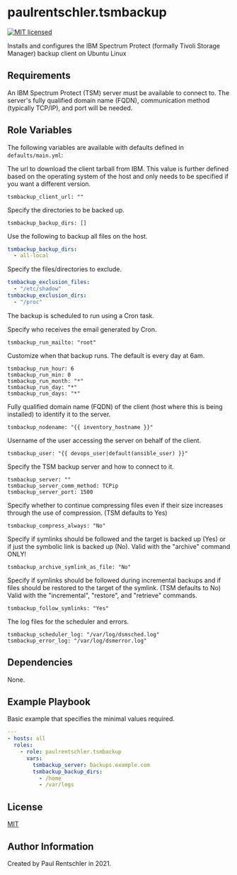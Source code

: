 paulrentschler.tsmbackup
========================

[![MIT licensed][mit-badge]][mit-link]

Installs and configures the IBM Spectrum Protect (formally Tivoli Storage Manager) backup client on Ubuntu Linux


Requirements
------------

An IBM Spectrum Protect (TSM) server must be available to connect to. The server's fully qualified domain name (FQDN), communication method (typically TCP/IP), and port will be needed.


Role Variables
--------------

The following variables are available with defaults defined in `defaults/main.yml`:

The url to download the client tarball from IBM. This value is further defined based on the operating system of the host and only needs to be specified if you want a different version.

    tsmbackup_client_url: ""


Specify the directories to be backed up.

    tsmbackup_backup_dirs: []


Use the following to backup all files on the host.

```yaml
tsmbackup_backup_dirs:
  - all-local
```


Specify the files/directories to exclude.

```yaml
tsmbackup_exclusion_files:
  - "/etc/shadow"
tsmbackup_exclusion_dirs:
  - "/proc"
```


The backup is scheduled to run using a Cron task.

Specify who receives the email generated by Cron.

    tsmbackup_run_mailto: "root"

Customize when that backup runs. The default is every day at 6am.

    tsmbackup_run_hour: 6
    tsmbackup_run_min: 0
    tsmbackup_run_month: "*"
    tsmbackup_run_day: "*"
    tsmbackup_run_days: "*"


Fully qualified domain name (FQDN) of the client (host where this is being installed) to identify it to the server.

    tsmbackup_nodename: "{{ inventory_hostname }}"


Username of the user accessing the server on behalf of the client.

    tsmbackup_user: "{{ devops_user|default(ansible_user) }}"


Specify the TSM backup server and how to connect to it.

    tsmbackup_server: ""
    tsmbackup_server_comm_method: TCPip
    tsmbackup_server_port: 1500


Specify whether to continue compressing files even if their size increases through the use of compression. (TSM defaults to Yes)

    tsmbackup_compress_always: "No"


Specify if symlinks should be followed and the target is backed up (Yes) or if just the symbolic link is backed up (No). Valid with the "archive" command ONLY!

    tsmbackup_archive_symlink_as_file: "No"


Specify if symlinks should be followed during incremental backups and if files should be restored to the target of the symlink. (TSM defaults to No) Valid with the "incremental", "restore", and "retrieve" commands.

    tsmbackup_follow_symlinks: "Yes"


The log files for the scheduler and errors.

    tsmbackup_scheduler_log: "/var/log/dsmsched.log"
    tsmbackup_error_log: "/var/log/dsmerror.log"


Dependencies
------------

None.


Example Playbook
----------------

Basic example that specifies the minimal values required.

```yaml
---
- hosts: all
  roles:
    - role: paulrentschler.tsmbackup
      vars:
        tsmbackup_server: backups.example.com
        tsmbackup_backup_dirs:
          - /home
          - /var/logs
```


License
-------

[MIT][mit-link]


Author Information
------------------

Created by Paul Rentschler in 2021.


[mit-badge]: https://img.shields.io/badge/license-MIT-blue.svg
[mit-link]: https://github.com/paulrentschler/ansible-role-tsmbackup/blob/master/LICENSE
